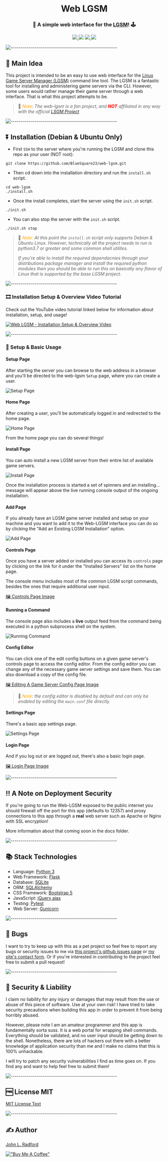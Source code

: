 <h1 align="center">Web LGSM</h1>

<h3 align="center">🐧 A simple web interface for the <a href="https://linuxgsm.com/">LGSM</a>! 🕹️ </h3>

</p>

<p align="center">
  <a href="./license.txt">
    <img src="https://img.shields.io/badge/License-MIT-yellow.svg">
  </a>
  <img src="https://github.com/BlueSquare23/web-lgsm/actions/workflows/test.yml/badge.svg">
  <a href="https://github.com/BlueSquare23/web-lgsm/stargazers">
    <img src="https://img.shields.io/github/stars/BlueSquare23/web-lgsm">
  </a>
  <a href="https://github.com/BlueSquare23/web-lgsm/network">
    <img src="https://img.shields.io/github/forks/BlueSquare23/web-lgsm">
  </a>
</p>

![-----------------------------------------------------](https://johnlradford.io/static/img/bar.gif)

## :thought_balloon: Main Idea

This project is intended to be an easy to use web interface for the [Linux Game
Server Manager (LGSM)](https://linuxgsm.com/) command line tool. The LGSM is a
fantastic tool for installing and administering game servers via the CLI.
However, some users would rather manage their game server through a web
interface. That is what this project attempts to be.

> :round_pushpin: _<span style="color: orange;">Note</span>: The web-lgsm is a
> fan project, and <span style="color: red;">**NOT**</span> affiliated in any
> way with the official [LSGM Project](https://linuxgsm.com/)_

![-----------------------------------------------------](https://johnlradford.io/static/img/bar.gif)

## :arrow_double_down: Installation (Debian & Ubuntu Only)

* First `SSH` to the server where you're running the LGSM and clone this repo
  as your user (NOT root):

```
git clone https://github.com/BlueSquare23/web-lgsm.git
```

* Then cd down into the installation directory and run the `install.sh` script.

```
cd web-lgsm
./install.sh
```

* Once the install completes, start the server using the `init.sh` script.

```
./init.sh
```

* You can also stop the server with the `init.sh` script.

```
./init.sh stop
```

> :round_pushpin: _<span style="color: orange;">Note:</span> At this point the
> `install.sh` script only supports Debian & Ubuntu Linux. However, technically
> all the project needs to run is python3.7 or greater and some common shell
> utilites._
> 
> _If you're able to install the required dependacnies through your
> distributions package manager and install the required python modules then
> you should be able to run this on basically any flavor of Linux that is
> supported by the base LGSM project._

![-----------------------------------------------------](https://johnlradford.io/static/img/bar.gif)

### :film_strip: Installation Setup & Overview Video Tutorial

Check out the YouTube video tutorial linked below for information about
installation, setup, and usage!

[![Web LGSM - Installation Setup & Overview Video](https://img.youtube.com/vi/aK_NsJIyIvk/0.jpg)](https://www.youtube.com/watch?v=aK_NsJIyIvk)

![-----------------------------------------------------](https://johnlradford.io/static/img/bar.gif)

### :wrench: Setup & Basic Usage

#### Setup Page

After starting the server you can browse to the web address in a browser and
you'll be directed to the  web-lgsm `Setup` page, where you can create a user.

![Setup Page](docs/images/setup.gif)

#### Home Page

After creating a user, you'll be automatically logged in and redirected to the
home page.

![Home Page](docs/images/homepage.gif)

From the home page you can do several things!

#### Install Page

You can auto install a new LGSM server from their entire list of available game
servers.

![Install Page](docs/images/install.gif)

Once the installation process is started a set of spinners and an installing...
message will appear above the live running console output of the ongoing
installation.

#### Add Page

If you already have an LGSM game server installed and setup on your machine and
you want to add it to the Web-LGSM interface you can do so by clicking the "Add
an Existing LGSM Installation" option.

![Add Page](docs/images/add.gif)

#### Controls Page

Once you have a server added or installed you can access its `controls` page by
clicking on the link for it under the "Installed Servers" list on the home
page.

The console menu includes most of the common LGSM script commands, besides the
ones that require additional user input.

[:framed_picture: Controls Page Image](docs/images/server_controls.png)

#### Running a Command

The console page also includes a **live** output feed from the command being
executed in a python subprocess shell on the system.

![Running Command](docs/images/start_stop.gif)

#### Config Editor

You can click one of the edit config buttons on a given game server's controls
page to access the config editor. From the config editor you can change any of
the necessary game server settings and save them. You can also download a copy
of the config file.

[:framed_picture: Editing A Game Server Config Page Image](docs/images/config_editor.png)

> :round_pushpin: _<span style="color: orange;">Note</span>: the config editor
> is disabled by default and can only be enabled by editing the `main.conf`
> file directly._

#### Settings Page

There's a basic app settings page.

![Settings Page](docs/images/settings.gif)

#### Login Page

And if you log out or are logged out, there's also a basic login page.

[:framed_picture: Login Page Image](docs/images/login.png)

![-----------------------------------------------------](https://johnlradford.io/static/img/bar.gif)

## :bangbang: A Note on Deployment Security

If you're going to run the Web-LGSM exposed to the public internet you should
firewall off the port for this app (defaults to 12357) and proxy connections to
this app through a **real** web server such as Apache or Nginx with SSL
encryption!

More information about that coming soon in the docs folder.

![-----------------------------------------------------](https://johnlradford.io/static/img/bar.gif)

## :books: Stack Technologies

* Language: [Python 3](https://www.python.org/)
* Web Framework: [Flask](https://palletsprojects.com/p/flask/)
* Database: [SQLite](https://www.sqlite.org/index.html)
* ORM: [SQLAlchemy](https://www.sqlalchemy.org/)
* CSS Framework: [Bootstrap 5](https://getbootstrap.com/docs/5.0/getting-started/introduction/)
* JavaScript: [jQuery ajax](https://api.jquery.com/jQuery.ajax/)
* Testing: [Pytest](https://docs.pytest.org/)
* Web Server: [Gunicorn](https://gunicorn.org/)

![-----------------------------------------------------](https://johnlradford.io/static/img/bar.gif)

## :bug: Bugs

I want to try to keep up with this as a pet project so feel free to report any
bugs or security issues to me via [this project's github issues page](https://github.com/BlueSquare23/web-lgsm/issues/new) 
or [my site's contact form](https://johnlradford.io/contact.php).  Or if you're interested in
contributing to the project feel free to submit a pull request!

![-----------------------------------------------------](https://johnlradford.io/static/img/bar.gif)

## :closed_lock_with_key: Security & Liability

I claim no liability for any injury or damages that may result from the use or
abuse of this piece of software. Use at your own risk! I have tried to take
security precautions when building this app in order to prevent it from being
horribly abused.

However, please note I am an amateur programmer and this app is fundamentally
sorta suss. It is a web portal for wrapping shell commands. Everything should
be validated, and no user input should be getting down to the shell.
Nonetheless, there are lots of hackers out there with a better knowledge of
application security than me and I make no claims that this is 100% unhackable.

I will try to patch any security vulnerabilities I find as time goes on. If you
find any and want to help feel free to submit them!

![-----------------------------------------------------](https://johnlradford.io/static/img/bar.gif)

## :free: License MIT

[MIT License Text](license.txt)

![-----------------------------------------------------](https://johnlradford.io/static/img/bar.gif)

## :writing_hand: Author

[John L. Radford](https://johnlradford.io/)

[!["Buy Me A Coffee"](https://www.buymeacoffee.com/assets/img/custom_images/orange_img.png)](https://www.buymeacoffee.com/bluesquare23)
